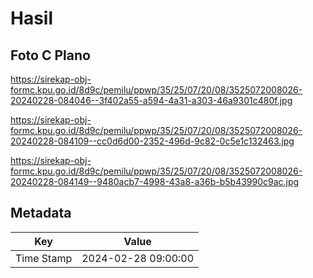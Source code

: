 # Hasil

## Foto C Plano

https://sirekap-obj-formc.kpu.go.id/8d9c/pemilu/ppwp/35/25/07/20/08/3525072008026-20240228-084046--3f402a55-a594-4a31-a303-46a9301c480f.jpg

https://sirekap-obj-formc.kpu.go.id/8d9c/pemilu/ppwp/35/25/07/20/08/3525072008026-20240228-084109--cc0d6d00-2352-496d-9c82-0c5e1c132463.jpg

https://sirekap-obj-formc.kpu.go.id/8d9c/pemilu/ppwp/35/25/07/20/08/3525072008026-20240228-084149--9480acb7-4998-43a8-a36b-b5b43990c9ac.jpg


## Metadata

| Key        | Value               |
| ---------- | ------------------- |
| Time Stamp | 2024-02-28 09:00:00 |




